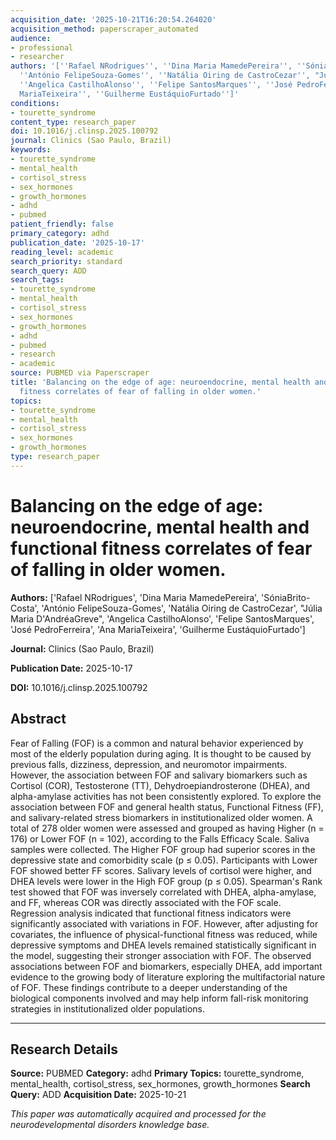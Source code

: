 ```yaml
---
acquisition_date: '2025-10-21T16:20:54.264020'
acquisition_method: paperscraper_automated
audience:
- professional
- researcher
authors: '[''Rafael NRodrigues'', ''Dina Maria MamedePereira'', ''SóniaBrito-Costa'',
  ''António FelipeSouza-Gomes'', ''Natália Oiring de CastroCezar'', "Júlia Maria D''AndréaGreve",
  ''Angelica CastilhoAlonso'', ''Felipe SantosMarques'', ''José PedroFerreira'', ''Ana
  MariaTeixeira'', ''Guilherme EustáquioFurtado'']'
conditions:
- tourette_syndrome
content_type: research_paper
doi: 10.1016/j.clinsp.2025.100792
journal: Clinics (Sao Paulo, Brazil)
keywords:
- tourette_syndrome
- mental_health
- cortisol_stress
- sex_hormones
- growth_hormones
- adhd
- pubmed
patient_friendly: false
primary_category: adhd
publication_date: '2025-10-17'
reading_level: academic
search_priority: standard
search_query: ADD
search_tags:
- tourette_syndrome
- mental_health
- cortisol_stress
- sex_hormones
- growth_hormones
- adhd
- pubmed
- research
- academic
source: PUBMED via Paperscraper
title: 'Balancing on the edge of age: neuroendocrine, mental health and functional
  fitness correlates of fear of falling in older women.'
topics:
- tourette_syndrome
- mental_health
- cortisol_stress
- sex_hormones
- growth_hormones
type: research_paper
---
```


# Balancing on the edge of age: neuroendocrine, mental health and functional fitness correlates of fear of falling in older women.

**Authors:** ['Rafael NRodrigues', 'Dina Maria MamedePereira', 'SóniaBrito-Costa', 'António FelipeSouza-Gomes', 'Natália Oiring de CastroCezar', "Júlia Maria D'AndréaGreve", 'Angelica CastilhoAlonso', 'Felipe SantosMarques', 'José PedroFerreira', 'Ana MariaTeixeira', 'Guilherme EustáquioFurtado']

**Journal:** Clinics (Sao Paulo, Brazil)

**Publication Date:** 2025-10-17

**DOI:** 10.1016/j.clinsp.2025.100792

## Abstract

Fear of Falling (FOF) is a common and natural behavior experienced by most of the elderly population during aging. It is thought to be caused by previous falls, dizziness, depression, and neuromotor impairments. However, the association between FOF and salivary biomarkers such as Cortisol (COR), Testosterone (TT), Dehydroepiandrosterone (DHEA), and alpha-amylase activities has not been consistently explored. To explore the association between FOF and general health status, Functional Fitness (FF), and salivary-related stress biomarkers in institutionalized older women. A total of 278 older women were assessed and grouped as having Higher (n = 176) or Lower FOF (n = 102), according to the Falls Efficacy Scale. Saliva samples were collected. The Higher FOF group had superior scores in the depressive state and comorbidity scale (p ≤ 0.05). Participants with Lower FOF showed better FF scores. Salivary levels of cortisol were higher, and DHEA levels were lower in the High FOF group (p ≤ 0.05). Spearman's Rank test showed that FOF was inversely correlated with DHEA, alpha-amylase, and FF, whereas COR was directly associated with the FOF scale. Regression analysis indicated that functional fitness indicators were significantly associated with variations in FOF. However, after adjusting for covariates, the influence of physical-functional fitness was reduced, while depressive symptoms and DHEA levels remained statistically significant in the model, suggesting their stronger association with FOF. The observed associations between FOF and biomarkers, especially DHEA, add important evidence to the growing body of literature exploring the multifactorial nature of FOF. These findings contribute to a deeper understanding of the biological components involved and may help inform fall-risk monitoring strategies in institutionalized older populations.

---

## Research Details

**Source:** PUBMED
**Category:** adhd
**Primary Topics:** tourette_syndrome, mental_health, cortisol_stress, sex_hormones, growth_hormones
**Search Query:** ADD
**Acquisition Date:** 2025-10-21

*This paper was automatically acquired and processed for the neurodevelopmental disorders knowledge base.*
